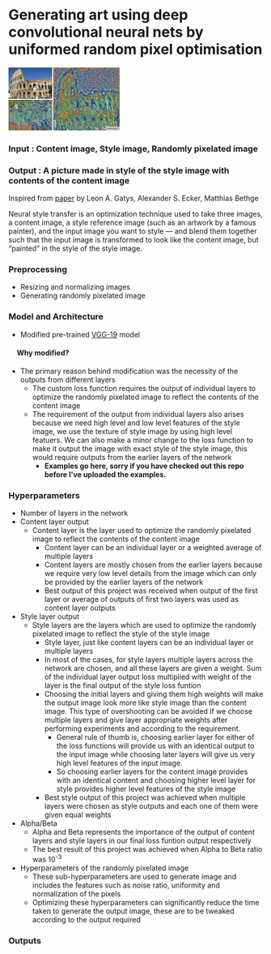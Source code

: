 # Generating art using deep convolutional neural nets by uniformed random pixel optimisation
![](https://github.com/MaitreyPrajapati/neuralArtGeneration/blob/master/absolutelyUnnecessary/Not%20Unnecesasry/Fin1.jpg)

### Input : Content image, Style image, Randomly pixelated image
### Output : A picture made in style of the style image with contents of the content image

Inspired from [paper](https://arxiv.org/abs/1508.06576) by Leon A. Gatys, Alexander S. Ecker, Matthias Bethge

Neural style transfer is an optimization technique used to take three images, a content image, a style reference image (such as an artwork by a famous painter), and the input image you want to style — and blend them together such that the input image is transformed to look like the content image, but “painted” in the style of the style image.

### Preprocessing <br/>
  * Resizing and normalizing images
  * Generating randomly pixelated image 
  
### Model and Architecture
  * Modified pre-trained [VGG-19](https://arxiv.org/abs/1409.1556) model <br/>
  
#### &nbsp;&nbsp;&nbsp;&nbsp; Why modified?
  * The primary reason behind modification was the necessity of the outputs from different layers<br/>
    * The custom loss function requires the output of individual layers to optimize the randomly pixelated image to reflect the contents of the content image
    * The requirement of the output from individual layers also arises because we need high level and low level features of the style image, we use the texture of style image by using high level featuers. We can also make a minor change to the loss function to make it output the image with exact style of the style image, this would require outputs from the earlier layers of the network
      * **Examples go here, sorry if you have checked out this repo before I've uploaded the examples.**
  
### Hyperparameters
  * Number of layers in the network
  * Content layer output
    * Content layer is the layer used to optimize the randomly pixelated image to reflect the contents of the content image
      * Content layer can be an individual layer or a weighted average of multiple layers
      * Content layers are mostly chosen from the earlier layers because we require very low level details from the image which can only be provided by the earlier layers of the network
      * Best output of this project was received when output of the first layer or average of outputs of first two layers was used as content layer outputs
  * Style layer output
    * Style layers are the layers which are used to optimize the randomly pixelated image to reflect the style of the style image
      * Style layer, just like content layers can be an individual layer or multiple layers
      * In most of the cases, for style layers multiple layers across the network are chosen, and all these layers are given a weight. Sum of the individual layer output loss multiplied with weight of the layer is the final output of the style loss funtion
      * Choosing the initial layers and giving them high weights will make the output image look more like style image than the content image. This type of overshooting can be avoided if we choose multiple layers and give layer appropriate weights after performing experiments and according to the requirement.
        * General rule of thumb is, choosing earlier layer for either of the loss functions will provide us with an identical output to the input image while choosing later layers will give us very high level features of the input image. 
        * So choosing earlier layers for the content image provides with an identical content and choosing higher level layer for style provides higher level features of the style image
      * Best style output of this project was achieved when multiple layers were chosen as style outputs and each one of them were given equal weights
  * Alpha/Beta
    * Alpha and Beta represents the importance of the output of content layers and style layers in our final loss funtion output respectively
    * The best result of this project was achieved when Alpha to Beta ratio was 10<sup>-3</sup>
  * Hyperparameters of the randomly pixelated image
    * These sub-hyperparameters are used to generate image and includes the features such as noise ratio, uniformity and normalization of the pixels
    * Optimizing these hyperparameters can significantly reduce the time taken to generate the output image, these are to be tweaked according to the output required
   
### Outputs
